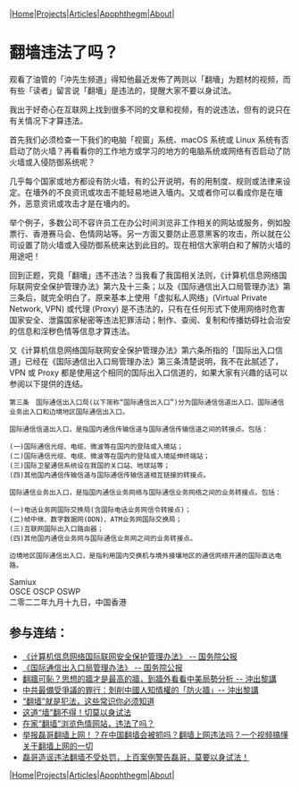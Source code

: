 |[Home](/README.md)|[Projects](/projects.md)|[Articles](/articles.md)|[Apophthegm](/apophthegm.md)|[About](/about.md)|

# 翻墙违法了吗？

观看了油管的「沖先生频道」得知他最近发佈了两则以「翻墻」为题材的视频，而有些「读者」留言说「翻墻」是违法的，提醒大家不要以身试法。

我出于好奇心在互联网上找到很多不同的文章和视频，有的说违法，但有的说只在有关情况下才算违法。

首先我们必须检查一下我们的电脑「视窗」系统、macOS 系统或 Linux 系统有否启动了防火墙？再看看你的工作地方或学习的地方的电脑系统或网络有否启动了防火墙或入侵防御系统呢？

几乎每个国家或地方都设有防火墙，有的公开说明，有的用制度、规则或法律来设定。在墻外的不良资讯或攻击不能轻易地进入墻内。又或者你可以看成你是在墻外，恶意资讯或攻击才是在墻内的。

举个例子，多数公司不容许员工在办公时间浏览非工作相关的网站或服务，例如股票行、香港赛马会、色情网站等。另一方面又要防止恶意黑客的攻击，所以就在公司设置了防火墙或入侵防御系统来达到此目的。现在相信大家明白和了解防火墙的用途吧！

回到正题，究竟「翻墻」违不违法？当我看了我国相关法则，《计算机信息网络国际联网安全保护管理办法》第六及十三条；以及《国际通信出入口局管理办法》第三条后，就完全明白了。原来基本上使用「虚拟私人网络」(Virtual Private Network, VPN) 或代理 (Proxy) 是不违法的，只有在任何形式下使用网络时危害国家安全、泄露国家秘密等违法犯罪活动；制作、查阅、复制和传播妨碍社会治安的信息和淫秽色情等信息才算违法。

又《计算机信息网络国际联网安全保护管理办法》第六条所指的「国际出入口信道」已经在《国际通信出入口局管理办法》第三条清楚说明，我不在此腻述了，VPN 或 Proxy 都是使用这个相同的国际出入口信道的，如果大家有兴趣的话可以参阅以下提供的连结。

```
第三条　国际通信出入口局(以下简称“国际通信出入口”)分为国际通信信道出入口、国际通信业务出入口和边境地区国际通信出入口。

国际通信信道出入口，是指国内通信传输信道与国际通信传输信道之间的转接点。包括：

(一)国际通信光缆、电缆、微波等在国内的登陆或入境站；  
(二)国际通信光缆、电缆、微波等在国内的登陆或入境延伸终端站；  
(三)国际卫星通信系统设在我国的关口站、地球站等；  
(四)其他国内通信传输信道与国际通信传输信道相互链接的转接点。  

国际通信业务出入口，是指国内通信业务网络与国际通信业务网络之间的业务转接点。包括：

(一)电话业务网国际交换局(含国际电话业务网信令转接点)；  
(二)帧中继、数字数据网(DDN)、ATM业务网国际交换局；  
(三)互联网国际出入口路由器；  
(四)其他国内通信业务网与国际通信业务网之间的业务转接点。  

边境地区国际通信出入口，是指利用国内交换机与境外接壤地区的通信网络开通的国际直达电路。
```

Samiux    
OSCE  OSCP  OSWP    
二零二二年九月十九日，中国香港    

## 参与连结：

- [《计算机信息网络国际联网安全保护管理办法》 -- 国务院公报](http://www.gov.cn/gongbao/content/2011/content_1860856.htm)  
- [《国际通信出入口局管理办法》 -- 国务院公报](http://www.gov.cn/gongbao/content/2003/content_62630.htm)  
- [翻牆可恥？思想的牆才是最高的牆，到牆外看看中美局勢分析 -- 沖出黎講](https://www.youtube.com/watch?v=_wVsBU30CCI)  
- [中共最備受爭議的罪行：剝削中國人知情權的「防火牆」-- 沖出黎講](https://www.youtube.com/watch?v=LH4WOqsbSe8)  
- [“翻墙”就是犯法，这些常识你必须知道](https://mil.sina.cn/2022-02-22/detail-imcwipih4789817.d.html)    
- [这道“墙”翻不得！切莫以身试法](https://www.nudt.edu.cn/zjkd/xysh/abc22f72761f411ea3a6066ecba45366.htm)    
- [在家“翻墙”浏览色情网站，违法了吗？](https://www.thepaper.cn/newsDetail_forward_8738734)    
- [举报磊哥翻墙上网！？在中国翻墙会被抓吗？翻墙上网违法吗？一个视频搞懂关于翻墙上网的一切](https://www.youtube.com/watch?v=pTq5TDpQiNg)  
- [磊哥造谣违法翻墙不受处罚，上百案例警告磊哥，莫要以身试法！](https://www.youtube.com/watch?v=MX8Z-AV9ZGw)  

|[Home](/README.md)|[Projects](/projects.md)|[Articles](/articles.md)|[Apophthegm](/apophthegm.md)|[About](/about.md)|
